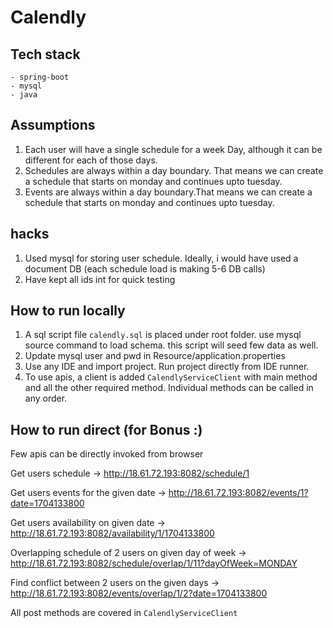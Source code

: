 # Calendly


## Tech stack 

    - spring-boot 
    - mysql
    - java


## Assumptions 

1. Each user will have a single schedule for a week Day, although it can be different for each of those days.
2. Schedules are always within a day boundary. That means we can create a schedule that starts on monday and continues upto tuesday.
3. Events are always within a day boundary.That means we can create a schedule that starts on monday and continues upto tuesday.


## hacks
1. Used mysql for storing user schedule. Ideally, i would have used a document DB (each schedule load is making 5-6 DB calls)
2. Have kept all ids int for quick testing


## How to run locally

1. A sql script file `calendly.sql` is placed under root folder. use mysql source command to load schema. this script will seed few data as well.
2. Update mysql user and pwd in Resource/application.properties
3. Use any IDE and import project. Run project directly from IDE runner. 
4. To use apis, a client is added `CalendlyServiceClient` with main method and all the other required method. 
   Individual methods can be called in any order.


## How to run direct (for Bonus :) 


Few apis can be directly invoked from browser 


Get users schedule -> http://18.61.72.193:8082/schedule/1

Get users events for the given date -> http://18.61.72.193:8082/events/1?date=1704133800 

Get users availability on given date -> http://18.61.72.193:8082/availability/1/1704133800

Overlapping schedule of 2 users on given day of week -> http://18.61.72.193:8082/schedule/overlap/1/11?dayOfWeek=MONDAY

Find conflict between 2 users on the given days ->  http://18.61.72.193:8082/events/overlap/1/2?date=1704133800

All post methods are covered in `CalendlyServiceClient`




   